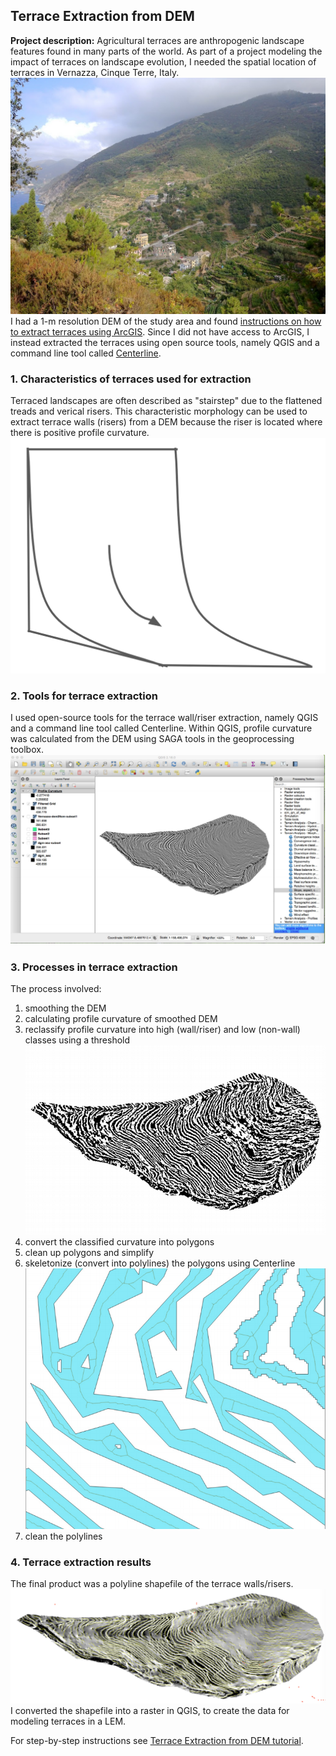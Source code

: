 ## Terrace Extraction from DEM

**Project description:** Agricultural terraces are anthropogenic landscape features found in many parts of the world. As part of a project modeling the impact of terraces on landscape evolution, I needed the spatial location of terraces in Vernazza, Cinque Terre, Italy. ![](../images/VernazzaTerraces.jpg?raw=true) I had a 1-m resolution DEM of the study area and found [instructions on how to extract terraces using ArcGIS](https://www.researchgate.net/post/How_to_detect_extract_in_GIS_field_boundaries_walls_on_the_basis_of_DEM_and_SLOPE_raster). Since I did not have access to ArcGIS, I instead extracted the terraces using open source tools, namely QGIS and a command line tool called [Centerline](https://github.com/fitodic/centerline).

### 1. Characteristics of terraces used for extraction

Terraced landscapes are often described as "stairstep" due to the flattened treads and verical risers. This characteristic morphology can be used to extract terrace walls (risers) from a DEM because the riser is located where there is positive profile curvature. ![](../images/ProfileCurvature.png?raw=true)

### 2. Tools for terrace extraction

I used open-source tools for the terrace wall/riser extraction, namely QGIS and a command line tool called Centerline. Within QGIS, profile curvature was calculated from the DEM using SAGA tools in the geoprocessing toolbox. ![](../images/CalcProfileCurvature.png?raw=true)

### 3. Processes in terrace extraction

The process involved:
1. smoothing the DEM
2. calculating profile curvature of smoothed DEM
3. reclassify profile curvature into high (wall/riser) and low (non-wall) classes using a threshold ![](../images/HighLowCurvature.png?raw=true)
4. convert the classified curvature into polygons
5. clean up polygons and simplify
6. skeletonize (convert into polylines) the polygons using Centerline ![](../images/SkeletonizePolygons.png?raw=true)
7. clean the polylines

### 4. Terrace extraction results
The final product was a polyline shapefile of the terrace walls/risers. ![](../images/extracedTerraceWalls.png?raw=true) I converted the shapefile into a raster in QGIS, to create the data for modeling terraces in a LEM.

For step-by-step instructions see [Terrace Extraction from DEM tutorial](/pdf/extract-terraces-DEM.pdf).
